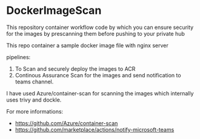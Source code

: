 # DockerImageScan
This repository container workflow code by which you can ensure security for the images by prescanning them before pushing to your private hub

This repo container a sample docker image file with nginx server 

pipelines:
1. To Scan and securely deploy the images to ACR
2. Continous Assurance Scan for the images and send notification to teams channel.

I have used Azure/container-scan for scanning the images which internally uses trivy and dockle.

For more informations: 
- https://github.com/Azure/container-scan
- https://github.com/marketplace/actions/notify-microsoft-teams
